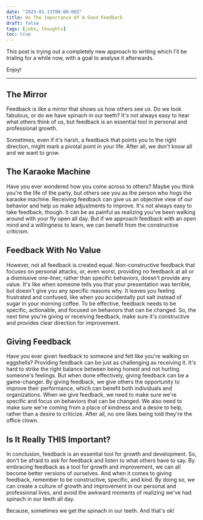 ```yaml
---
date: "2023-01-13T00:00:00Z"
title: On The Importance Of A Good Feedback
draft: false
tags: [jobs, thoughts]
toc: true
---
```


This post is trying out a completely new approach to writing which I'll be trialing for a while now,
with a goal to analyse it afterwards. 

Enjoy!

---

## The Mirror

Feedback is like a mirror that shows us how others see us. 
Do we look fabulous, or do we have spinach in our teeth?
It's not always easy to hear what others think of us, but feedback is an essential tool in personal and professional growth.

Sometimes, even if it's harsh, a feedback that points you to the right direction, might mark a pivotal point in your life.
After all, we don't know all and we want to grow.

## The Karaoke Machine

Have you ever wondered how you come across to others?
Maybe you think you're the life of the party, but others see you as the person who hogs the karaoke machine.
Receiving feedback can give us an objective view of our behavior and help us make adjustments to improve.
It's not always easy to take feedback, though.
It can be as painful as realizing you've been walking around with your fly open all day.
But if we approach feedback with an open mind and a willingness to learn, we can benefit from the constructive criticism.

## Feedback With No Value

However, not all feedback is created equal. 
Non-constructive feedback that focuses on personal attacks, or, even worst, providing no feedback at all or a dismissive one-liner, rather than specific behaviors, doesn't provide any value.
It's like when someone tells you that your presentation was terrible, but doesn't give you any specific reasons why.
It leaves you feeling frustrated and confused, like when you accidentally put salt instead of sugar in your morning coffee.
To be effective, feedback needs to be specific, actionable, and focused on behaviors that can be changed.
So, the next time you're giving or receiving feedback, make sure it's constructive and provides clear direction for improvement.

## Giving Feedback

Have you ever given feedback to someone and felt like you're walking on eggshells?
Providing feedback can be just as challenging as receiving it.
It's hard to strike the right balance between being honest and not hurting someone's feelings.
But when done effectively, giving feedback can be a game-changer.
By giving feedback, we give others the opportunity to improve their performance, which can benefit both individuals and organizations.
When we give feedback, we need to make sure we're specific and focus on behaviors that can be changed.
We also need to make sure we're coming from a place of kindness and a desire to help, rather than a desire to criticize.
After all, no one likes being told they're the office clown.

## Is It Really THIS Important?

In conclusion, feedback is an essential tool for growth and development.
So, don't be afraid to ask for feedback and listen to what others have to say.
By embracing feedback as a tool for growth and improvement, we can all become better versions of ourselves.
And when it comes to giving feedback, remember to be constructive, specific, and kind.
By doing so, we can create a culture of growth and improvement in our personal and professional lives, and avoid the awkward moments of realizing we've had spinach in our teeth all day.

Because, sometimes we get the spinach in our teeth. And that's ok!
